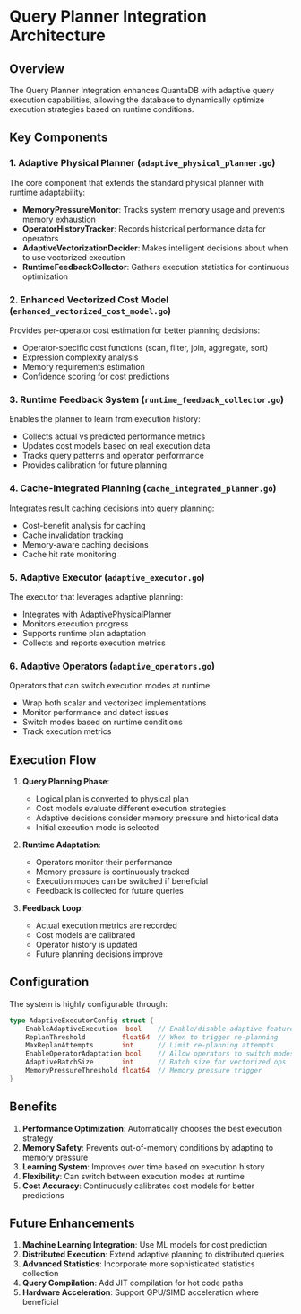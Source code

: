 # Query Planner Integration Architecture

## Overview

The Query Planner Integration enhances QuantaDB with adaptive query execution capabilities, allowing the database to dynamically optimize execution strategies based on runtime conditions.

## Key Components

### 1. Adaptive Physical Planner (`adaptive_physical_planner.go`)

The core component that extends the standard physical planner with runtime adaptability:

- **MemoryPressureMonitor**: Tracks system memory usage and prevents memory exhaustion
- **OperatorHistoryTracker**: Records historical performance data for operators
- **AdaptiveVectorizationDecider**: Makes intelligent decisions about when to use vectorized execution
- **RuntimeFeedbackCollector**: Gathers execution statistics for continuous optimization

### 2. Enhanced Vectorized Cost Model (`enhanced_vectorized_cost_model.go`)

Provides per-operator cost estimation for better planning decisions:

- Operator-specific cost functions (scan, filter, join, aggregate, sort)
- Expression complexity analysis
- Memory requirements estimation
- Confidence scoring for cost predictions

### 3. Runtime Feedback System (`runtime_feedback_collector.go`)

Enables the planner to learn from execution history:

- Collects actual vs predicted performance metrics
- Updates cost models based on real execution data
- Tracks query patterns and operator performance
- Provides calibration for future planning

### 4. Cache-Integrated Planning (`cache_integrated_planner.go`)

Integrates result caching decisions into query planning:

- Cost-benefit analysis for caching
- Cache invalidation tracking
- Memory-aware caching decisions
- Cache hit rate monitoring

### 5. Adaptive Executor (`adaptive_executor.go`)

The executor that leverages adaptive planning:

- Integrates with AdaptivePhysicalPlanner
- Monitors execution progress
- Supports runtime plan adaptation
- Collects and reports execution metrics

### 6. Adaptive Operators (`adaptive_operators.go`)

Operators that can switch execution modes at runtime:

- Wrap both scalar and vectorized implementations
- Monitor performance and detect issues
- Switch modes based on runtime conditions
- Track execution metrics

## Execution Flow

1. **Query Planning Phase**:
   - Logical plan is converted to physical plan
   - Cost models evaluate different execution strategies
   - Adaptive decisions consider memory pressure and historical data
   - Initial execution mode is selected

2. **Runtime Adaptation**:
   - Operators monitor their performance
   - Memory pressure is continuously tracked
   - Execution modes can be switched if beneficial
   - Feedback is collected for future queries

3. **Feedback Loop**:
   - Actual execution metrics are recorded
   - Cost models are calibrated
   - Operator history is updated
   - Future planning decisions improve

## Configuration

The system is highly configurable through:

```go
type AdaptiveExecutorConfig struct {
    EnableAdaptiveExecution  bool    // Enable/disable adaptive features
    ReplanThreshold         float64  // When to trigger re-planning
    MaxReplanAttempts       int      // Limit re-planning attempts
    EnableOperatorAdaptation bool    // Allow operators to switch modes
    AdaptiveBatchSize       int      // Batch size for vectorized ops
    MemoryPressureThreshold float64  // Memory pressure trigger
}
```

## Benefits

1. **Performance Optimization**: Automatically chooses the best execution strategy
2. **Memory Safety**: Prevents out-of-memory conditions by adapting to memory pressure
3. **Learning System**: Improves over time based on execution history
4. **Flexibility**: Can switch between execution modes at runtime
5. **Cost Accuracy**: Continuously calibrates cost models for better predictions

## Future Enhancements

1. **Machine Learning Integration**: Use ML models for cost prediction
2. **Distributed Execution**: Extend adaptive planning to distributed queries
3. **Advanced Statistics**: Incorporate more sophisticated statistics collection
4. **Query Compilation**: Add JIT compilation for hot code paths
5. **Hardware Acceleration**: Support GPU/SIMD acceleration where beneficial